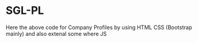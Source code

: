# SGL-PL

Here the above code for Company Profiles by using
HTML
CSS (Bootstrap mainly) and also extenal some where
JS
